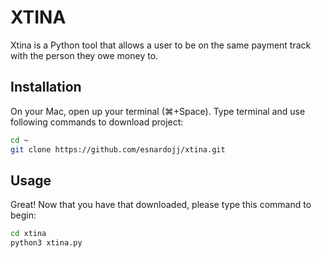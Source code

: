 # XTINA

Xtina is a Python tool that allows a user to be on the same payment track with the person they owe money to. 

## Installation

On your Mac, open up your terminal (⌘+Space). Type terminal and use following commands to download project:
```bash
cd ~
git clone https://github.com/esnardojj/xtina.git
```

## Usage

Great! Now that you have that downloaded, please type this command to begin:
```bash
cd xtina
python3 xtina.py
```
